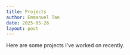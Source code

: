 ```yaml
---
title: Projects
author: Emmanuel Tan
date: 2025-05-26
layout: post
---
```


Here are some projects I've worked on recently.